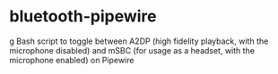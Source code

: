 # bluetooth-pipewire
g Bash script to toggle between A2DP (high fidelity playback, with the microphone disabled) and mSBC (for usage as a headset, with the microphone enabled) on Pipewire
